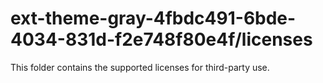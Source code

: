 # ext-theme-gray-4fbdc491-6bde-4034-831d-f2e748f80e4f/licenses

This folder contains the supported licenses for third-party use.
